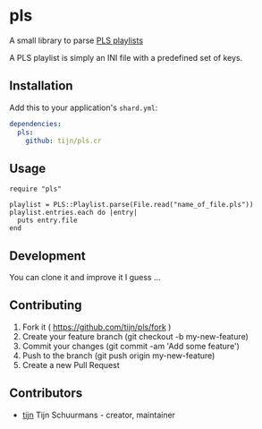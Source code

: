 # pls

A small library to parse [PLS playlists](https://en.wikipedia.org/wiki/PLS_(file_format))

A PLS playlist is simply an INI file with a predefined set of keys.

## Installation

Add this to your application's `shard.yml`:

```yaml
dependencies:
  pls:
    github: tijn/pls.cr
```

## Usage

```crystal
require "pls"

playlist = PLS::Playlist.parse(File.read("name_of_file.pls"))
playlist.entries.each do |entry|
  puts entry.file
end
```

## Development

You can clone it and improve it I guess ...

## Contributing

1. Fork it ( https://github.com/tijn/pls/fork )
2. Create your feature branch (git checkout -b my-new-feature)
3. Commit your changes (git commit -am 'Add some feature')
4. Push to the branch (git push origin my-new-feature)
5. Create a new Pull Request

## Contributors

- [tijn](https://github.com/tijn) Tijn Schuurmans - creator, maintainer
